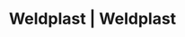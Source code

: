 ---
Filename: "eshop-products-variant219"
Link: "file:/Users/vinayakpatel/Downloads/www.weldplast.cz/eshop_products_compare/add/eshop-products-variant219"
product_name: "null"
product_id: "null"
title: "Weldplast | Weldplast"
product_desc: ""
product_specs: ""
product_downloads: ""
href: ""
p_desc_2: ""
accessories: ""
similar_products: ""
---